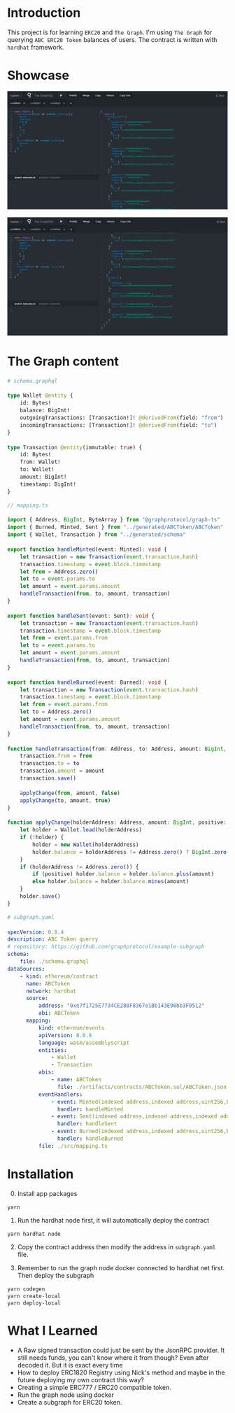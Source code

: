 # Introduction

This project is for learning `ERC20` and `The Graph`. I'm using `The Graph` for querying `ABC ERC20 Token` balances of users.
The contract is written with `hardhat` framework.

# Showcase

![The Graph Showcase 1](https://github.com/NHTuanDat/hardhat-erc20-graph/blob/master/Screenshot%202022-08-18%20103602.png)

![The Graph Showcase 2](https://github.com/NHTuanDat/hardhat-erc20-graph/blob/master/Screenshot%202022-08-18%20103647.png)

# The Graph content

```graphql
# schema.graphql

type Wallet @entity {
    id: Bytes!
    balance: BigInt!
    outgoingTransactions: [Transaction!]! @derivedFrom(field: "from")
    incomingTransactions: [Transaction!]! @derivedFrom(field: "to")
}

type Transaction @entity(immutable: true) {
    id: Bytes!
    from: Wallet!
    to: Wallet!
    amount: BigInt!
    timestamp: BigInt!
}
```

```ts
// mapping.ts

import { Address, BigInt, ByteArray } from "@graphprotocol/graph-ts"
import { Burned, Minted, Sent } from "../generated/ABCToken/ABCToken"
import { Wallet, Transaction } from "../generated/schema"

export function handleMinted(event: Minted): void {
    let transaction = new Transaction(event.transaction.hash)
    transaction.timestamp = event.block.timestamp
    let from = Address.zero()
    let to = event.params.to
    let amount = event.params.amount
    handleTransaction(from, to, amount, transaction)
}

export function handleSent(event: Sent): void {
    let transaction = new Transaction(event.transaction.hash)
    transaction.timestamp = event.block.timestamp
    let from = event.params.from
    let to = event.params.to
    let amount = event.params.amount
    handleTransaction(from, to, amount, transaction)
}

export function handleBurned(event: Burned): void {
    let transaction = new Transaction(event.transaction.hash)
    transaction.timestamp = event.block.timestamp
    let from = event.params.from
    let to = Address.zero()
    let amount = event.params.amount
    handleTransaction(from, to, amount, transaction)
}

function handleTransaction(from: Address, to: Address, amount: BigInt, transaction: Transaction): void {
    transaction.from = from
    transaction.to = to
    transaction.amount = amount
    transaction.save()

    applyChange(from, amount, false)
    applyChange(to, amount, true)
}

function applyChange(holderAddress: Address, amount: BigInt, positive: boolean): void {
    let holder = Wallet.load(holderAddress)
    if (!holder) {
        holder = new Wallet(holderAddress)
        holder.balance = holderAddress != Address.zero() ? BigInt.zero() : BigInt.fromI32(-1)
    }
    if (holderAddress != Address.zero()) {
        if (positive) holder.balance = holder.balance.plus(amount)
        else holder.balance = holder.balance.minus(amount)
    }
    holder.save()
}
```

```yaml
# subgraph.yaml

specVersion: 0.0.4
description: ABC Token querry
# repository: https://github.com/graphprotocol/example-subgraph
schema:
    file: ./schema.graphql
dataSources:
    - kind: ethereum/contract
      name: ABCToken
      network: hardhat
      source:
          address: "0xe7f1725E7734CE288F8367e1Bb143E90bb3F0512"
          abi: ABCToken
      mapping:
          kind: ethereum/events
          apiVersion: 0.0.6
          language: wasm/assemblyscript
          entities:
              - Wallet
              - Transaction
          abis:
              - name: ABCToken
                file: ./artifacts/contracts/ABCToken.sol/ABCToken.json
          eventHandlers:
              - event: Minted(indexed address,indexed address,uint256,bytes,bytes)
                handler: handleMinted
              - event: Sent(indexed address,indexed address,indexed address,uint256,bytes,bytes)
                handler: handleSent
              - event: Burned(indexed address,indexed address,uint256,bytes,bytes)
                handler: handleBurned
          file: ./src/mapping.ts
```

# Installation

0. Install app packages

```shell
yarn
```

1. Run the hardhat node first, it will automatically deploy the contract

```shell
yarn hardhat node
```

2. Copy the contract address then modify the address in `subgraph.yaml` file.

3. Remember to run the graph node docker connected to hardhat net first. Then deploy the subgraph

```shell
yarn codegen
yarn create-local
yarn deploy-local
```

# What I Learned

-   A Raw signed transaction could just be sent by the JsonRPC provider. It still needs funds, you can't know where it from though? Even after decoded it. But it is exact every time
-   How to deploy ERC1820 Registry using Nick's method and maybe in the future deploying my own contract this way?
-   Creating a simple ERC777 / ERC20 compatible token.
-   Run the graph node using docker
-   Create a subgraph for ERC20 token.
